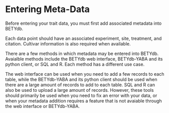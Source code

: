# Entering Meta-Data

Before entering your trait data, you must first add associated metadata into BETYdb.

Each data point should have an associated experiment, site, treatment, and citation. Cultivar information is also required when available.

There are a few methods in which metadata may be entered into BETYdb. Avaialble methods include the BETYdb web interface, BETYdb-YABA and its python client, or SQL and R. Each method has a different use case. 

The web interface can be used when you need to add a few records to each table, while the BETYdb-YABA and its python client should be used when there are a large amount of records to add to each table. SQL and R can also be used to upload a large amount of records. However, these tools should primarily be used when you need to fix an error with your data, or when your metadata addition requires a feature that is not avaiable through the web interface or BETYdb-YABA.

